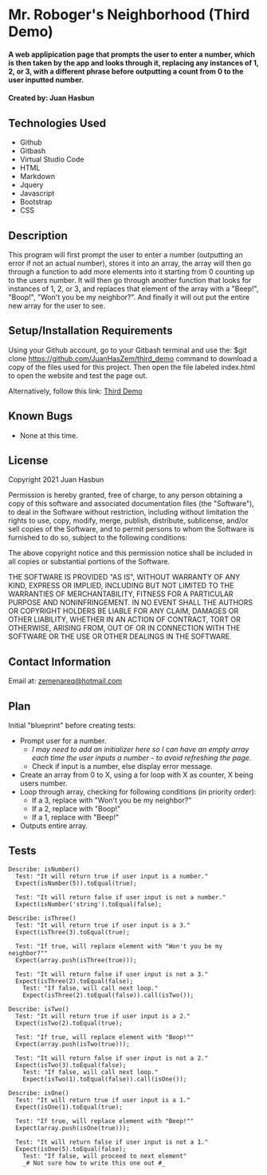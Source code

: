 # Mr. Roboger's Neighborhood (Third Demo)

#### A web applipication page that prompts the user to enter a number, which is then taken by the app and looks through it, replacing any instances of 1, 2, or 3, with a different phrase before outputting a count from 0 to the user inputted number.

#### Created by: Juan Hasbun

## Technologies Used

* Github
* Gitbash
* Virtual Studio Code
* HTML
* Markdown
* Jquery
* Javascript
* Bootstrap
* CSS

## Description

This program will first prompt the user to enter a number (outputting an error if not an actual number), stores it into an array, the array will then go through a function to add more elements into it starting from 0 counting up to the users number. It will then go through another function that looks for instances of 1, 2, or 3, and replaces that element of the array with a "Beep!", "Boop!", "Won't you be my neighbor?". And finally it will out put the entire new array for the user to see.

## Setup/Installation Requirements

Using your Github account, go to your Gitbash terminal and use the: $git clone https://github.com/JuanHasZem/third_demo command to download a copy of the files used for this project. Then open the file labeled index.html to open the website and test the page out.

Alternatively, follow this link: [Third Demo](https://github.com/JuanHasbunZem/third_demo)


## Known Bugs

* None at this time.

## License

Copyright 2021 Juan Hasbun

Permission is hereby granted, free of charge, to any person obtaining a copy of this software and associated documentation files (the "Software"), to deal in the Software without restriction, including without limitation the rights to use, copy, modify, merge, publish, distribute, sublicense, and/or sell copies of the Software, and to permit persons to whom the Software is furnished to do so, subject to the following conditions:

The above copyright notice and this permission notice shall be included in all copies or substantial portions of the Software.

THE SOFTWARE IS PROVIDED "AS IS", WITHOUT WARRANTY OF ANY KIND, EXPRESS OR IMPLIED, INCLUDING BUT NOT LIMITED TO THE WARRANTIES OF MERCHANTABILITY, FITNESS FOR A PARTICULAR PURPOSE AND NONINFRINGEMENT. IN NO EVENT SHALL THE AUTHORS OR COPYRIGHT HOLDERS BE LIABLE FOR ANY CLAIM, DAMAGES OR OTHER LIABILITY, WHETHER IN AN ACTION OF CONTRACT, TORT OR OTHERWISE, ARISING FROM, OUT OF OR IN CONNECTION WITH THE SOFTWARE OR THE USE OR OTHER DEALINGS IN THE SOFTWARE.

## Contact Information

Email at: <zemenareq@hotmail.com>

## Plan

Initial "blueprint" before creating tests:

* Prompt user for a number.
  * _I may need to add an initializer here so I can have an empty array each time the user inputs a number - to avoid refreshing the page._
  * Check if input is a number, else display error message.
* Create an array from 0 to X, using a for loop with X as counter, X being users number.
* Loop through array, checking for following conditions (in priority order):
  * If a 3, replace with "Won't you be my neighbor?"
  * If a 2, replace with "Boop!"
  * If a 1, replace with "Beep!"
* Outputs entire array.

## Tests
```
Describe: isNumber()
  Test: "It will return true if user input is a number."
  Expect(isNumber(5)).toEqual(true);

  Test: "It will return false if user input is not a number."
  Expect(isNumber('string').toEqual(false);

Describe: isThree()
  Test: "It will return true if user input is a 3."
  Expect(isThree(3).toEqual(true);

  Test: "If true, will replace element with "Won't you be my neighbor?""
  Expect(array.push(isThree(true)));

  Test: "It will return false if user input is not a 3."
  Expect(isThree(2).toEqual(false);
    Test: "If false, will call next loop."
    Expect(isThree(2).toEqual(false)).call(isTwo());

Describe: isTwo()
  Test: "It will return true if user input is a 2."
  Expect(isTwo(2).toEqual(true);

  Test: "If true, will replace element with "Boop!""
  Expect(array.push(isTwo(true)));

  Test: "It will return false if user input is not a 2."
  Expect(isTwo(3).toEqual(false);
    Test: "If false, will call next loop."
    Expect(isTwo(1).toEqual(false)).call(isOne());

Describe: isOne()
  Test: "It will return true if user input is a 1."
  Expect(isOne(1).toEqual(true);

  Test: "If true, will replace element with "Beep!""
  Expect(array.push(isOne(true)));

  Test: "It will return false if user input is not a 1."
  Expect(isOne(5).toEqual(false);
    Test: "If false, will proceed to next element"
    _# Not sure how to write this one out #_
```